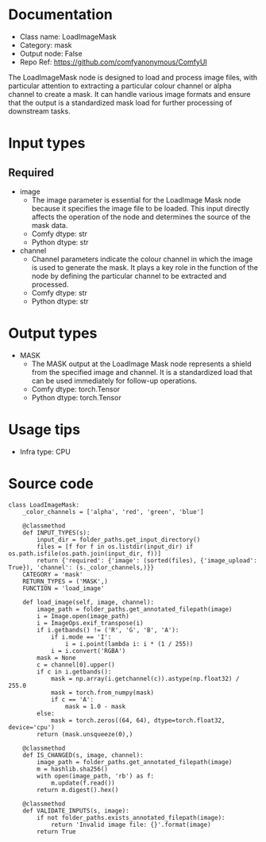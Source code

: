 # Documentation
- Class name: LoadImageMask
- Category: mask
- Output node: False
- Repo Ref: https://github.com/comfyanonymous/ComfyUI

The LoadImageMask node is designed to load and process image files, with particular attention to extracting a particular colour channel or alpha channel to create a mask. It can handle various image formats and ensure that the output is a standardized mask load for further processing of downstream tasks.

# Input types
## Required
- image
    - The image parameter is essential for the LoadImage Mask node because it specifies the image file to be loaded. This input directly affects the operation of the node and determines the source of the mask data.
    - Comfy dtype: str
    - Python dtype: str
- channel
    - Channel parameters indicate the colour channel in which the image is used to generate the mask. It plays a key role in the function of the node by defining the particular channel to be extracted and processed.
    - Comfy dtype: str
    - Python dtype: str

# Output types
- MASK
    - The MASK output at the LoadImage Mask node represents a shield from the specified image and channel. It is a standardized load that can be used immediately for follow-up operations.
    - Comfy dtype: torch.Tensor
    - Python dtype: torch.Tensor

# Usage tips
- Infra type: CPU

# Source code
```
class LoadImageMask:
    _color_channels = ['alpha', 'red', 'green', 'blue']

    @classmethod
    def INPUT_TYPES(s):
        input_dir = folder_paths.get_input_directory()
        files = [f for f in os.listdir(input_dir) if os.path.isfile(os.path.join(input_dir, f))]
        return {'required': {'image': (sorted(files), {'image_upload': True}), 'channel': (s._color_channels,)}}
    CATEGORY = 'mask'
    RETURN_TYPES = ('MASK',)
    FUNCTION = 'load_image'

    def load_image(self, image, channel):
        image_path = folder_paths.get_annotated_filepath(image)
        i = Image.open(image_path)
        i = ImageOps.exif_transpose(i)
        if i.getbands() != ('R', 'G', 'B', 'A'):
            if i.mode == 'I':
                i = i.point(lambda i: i * (1 / 255))
            i = i.convert('RGBA')
        mask = None
        c = channel[0].upper()
        if c in i.getbands():
            mask = np.array(i.getchannel(c)).astype(np.float32) / 255.0
            mask = torch.from_numpy(mask)
            if c == 'A':
                mask = 1.0 - mask
        else:
            mask = torch.zeros((64, 64), dtype=torch.float32, device='cpu')
        return (mask.unsqueeze(0),)

    @classmethod
    def IS_CHANGED(s, image, channel):
        image_path = folder_paths.get_annotated_filepath(image)
        m = hashlib.sha256()
        with open(image_path, 'rb') as f:
            m.update(f.read())
        return m.digest().hex()

    @classmethod
    def VALIDATE_INPUTS(s, image):
        if not folder_paths.exists_annotated_filepath(image):
            return 'Invalid image file: {}'.format(image)
        return True
```